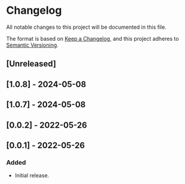 # Changelog

All notable changes to this project will be documented in this file.

The format is based on [Keep a Changelog](https://keepachangelog.com/en/1.0.0/),
and this project adheres to [Semantic Versioning](https://semver.org/spec/v2.0.0.html).

## [Unreleased]

## [1.0.8] - 2024-05-08

## [1.0.7] - 2024-05-08

## [0.0.2] - 2022-05-26

## [0.0.1] - 2022-05-26

### Added
- Initial release.
